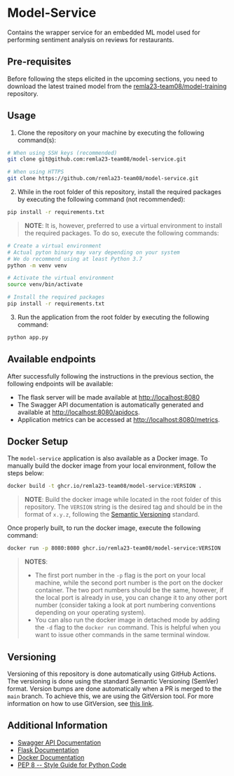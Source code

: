 # Model-Service

Contains the wrapper service for an embedded ML model used for performing sentiment analysis on reviews for restaurants.

## **Pre-requisites**

Before following the steps elicited in the upcoming sections, you need to download the latest trained model from the [remla23-team08/model-training](https://github.com/remla23-team08/model-training) repository. 

## **Usage**

1. Clone the repository on your machine by executing the following command(s):

```bash
# When using SSH keys (recommended)
git clone git@github.com:remla23-team08/model-service.git

# When using HTTPS
git clone https://github.com/remla23-team08/model-service.git
```

2. While in the root folder of this repository, install the required packages by executing the following command (not recommended):

```bash
pip install -r requirements.txt
```

> **NOTE**: It is, however, preferred to use a virtual environment to install the required packages. To do so, execute the following commands:

```bash
# Create a virtual environment
# Actual pyton binary may vary depending on your system
# We do recommend using at least Python 3.7
python -m venv venv

# Activate the virtual environment
source venv/bin/activate

# Install the required packages
pip install -r requirements.txt
```

3. Run the application from the root folder by executing the following command:

```bash
python app.py
```

## **Available endpoints**

After successfully following the instructions in the previous section, the following endpoints will be available:

* The flask server will be made available at <http://localhost:8080>
* The Swagger API documentation is automatically generated and available at <http://localhost:8080/apidocs>.
* Application metrics can be accessed at <http://localhost:8080/metrics>.

## **Docker Setup**

The `model-service` application is also available as a Docker image. To manually build the docker image from your local environment, follow the steps below:

```bash
docker build -t ghcr.io/remla23-team08/model-service:VERSION .
```

> **NOTE**: Build the docker image while located in the root folder of this repository. The `VERSION` string is the desired tag and should be in the format of `x.y.z`, following the [Semantic Versioning](https://semver.org/) standard.

Once properly built, to run the docker image, execute the following command:

```bash
docker run -p 8080:8080 ghcr.io/remla23-team08/model-service:VERSION
```

> **NOTES**: 
> * The first port number in the `-p` flag is the port on your local machine, while the second port number is the port on the docker container. The two port numbers should be the same, however, if the local port is already in use, you can change it to any other port number (consider taking a look at port numbering conventions depending on your operating system).
> * You can also run the docker image in detached mode by adding the `-d` flag to the `docker run` command. This is helpful when you want to issue other commands in the same terminal window.

## **Versioning**

Versioning of this repository is done automatically using GitHub Actions. The versioning is done using the standard Semantic Versioning (SemVer) format. Version bumps are done automatically when a PR is merged to the `main` branch. To achieve this, we are using the GitVersion tool. For more information on how to use GitVersion, see [this link](https://gitversion.net/docs/).

## **Additional Information**

* [Swagger API Documentation](https://swagger.io/docs/specification/about/)
* [Flask Documentation](https://flask.palletsprojects.com/en/2.2.x/)
* [Docker Documentation](https://docs.docker.com/)
* [PEP 8 -- Style Guide for Python Code](https://www.python.org/dev/peps/pep-0008/)
